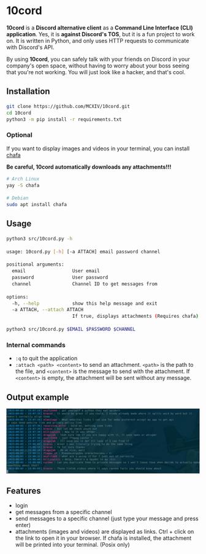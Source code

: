 # 10cord
**10cord** is a **Discord alternative client** as a **Command Line Interface (CLI) application**. Yes, it is **against Discord's TOS**, but it is a fun project to work on. It is written in Python, and only uses HTTP requests to communicate with Discord's API.

By using **10cord**, you can safely talk with your friends on Discord in your company's open space, without having to worry about your boss seeing that you're not working. You will just look like a hacker, and that's cool.

## Installation
```bash
git clone https://github.com/MCXIV/10cord.git
cd 10cord
python3 -m pip install -r requirements.txt
```

### Optional
If you want to display images and videos in your terminal, you can install [chafa](https://github.com/hpjansson/chafa)

**Be careful, 10cord automatically downloads any attachments!!!**

```bash
# Arch Linux
yay -S chafa

# Debian
sudo apt install chafa
```

## Usage
```bash
python3 src/10cord.py -h

usage: 10cord.py [-h] [-a ATTACH] email password channel

positional arguments:
  email                 User email
  password              User password
  channel               Channel ID to get messages from

options:
  -h, --help            show this help message and exit
  -a ATTACH, --attach ATTACH
                        If true, displays attachments (Requires chafa)

python3 src/10cord.py $EMAIL $PASSWORD $CHANNEL
```

### Internal commands
- `:q` to quit the application
- `:attach <path> <content>` to send an attachment. `<path>` is the path to the file, and `<content>` is the message to send with the attachment. If `<content>` is empty, the attachment will be sent without any message.

## Output example
![output example](docs/example.png "Output example")

## Features
- login
- get messages from a specific channel
- send messages to a specific channel (just type your message and press enter)
- attachments (images and videos) are displayed as links. Ctrl + click on the link to open it in your browser. If chafa is installed, the attachment will be printed into your terminal. (Posix only)
